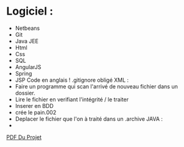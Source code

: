 Logiciel :
============================
- Netbeans
- Git
- Java JEE
- Html
- Css
- SQL
- AngularJS
- Spring
- JSP
Code en anglais !
.gitignore obligé
XML :
- Faire un programme qui scan l'arrivé de nouveau fichier dans un dossier.
- Lire le fichier en verifiant l'intégrité / le traiter
- Inserer en BDD
- crée le pain.002
- Deplacer le fichier que l'on à traité dans un .archive
JAVA :
-
[PDF Du Projet](https://ead-sciences.univ-st-etienne.fr/courses/PWAM1/document/static/projet_09.pdf)

